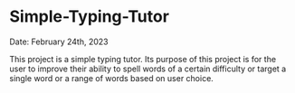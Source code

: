 # Simple-Typing-Tutor

Date: February 24th, 2023

This project is a simple typing tutor. Its purpose of this project is for the user to improve their ability to spell words of a certain difficulty or target a single word or a range of words based on user choice.
